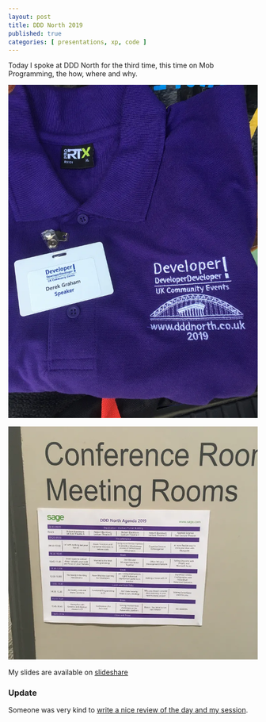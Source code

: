 ```yaml
---
layout: post
title: DDD North 2019
published: true
categories: [ presentations, xp, code ]
---
```


Today I spoke at DDD North for the third time, this time on Mob Programming, the how, where and why. 
  
![sign](/img/posts/ddd-north-day-2019/shirt.webp)

![agenda](/img/posts/ddd-north-day-2019/agenda.webp)

My slides are available on <a href="https://www.slideshare.net/deejaygraham/married-to-the-mob-programming-134117887">slideshare</a>

### Update

Someone was very kind to [write a nice review of the day and my session](https://mainlywebstuff.wordpress.com/2019/03/02/dddnorth-2019/).

